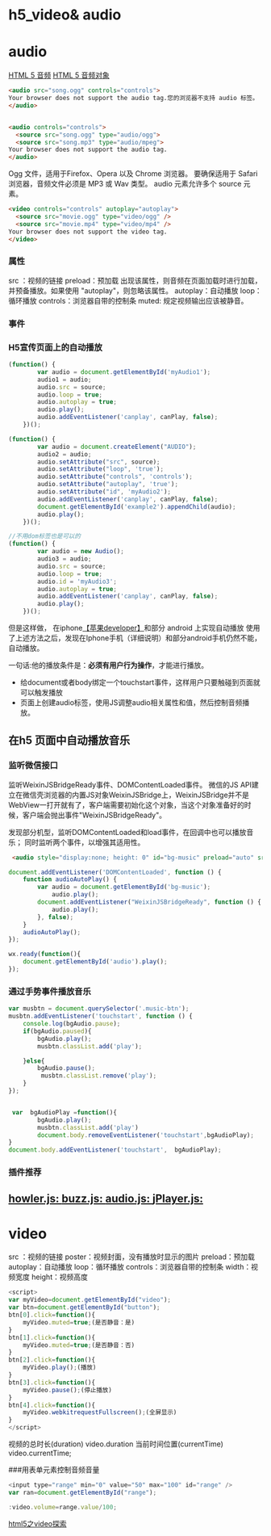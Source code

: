 # h5_video& audio
 
# audio

[HTML 5 音频](http://www.w3school.com.cn/html5/html_5_audio.asp)
[HTML 5 音频对象](http://www.w3school.com.cn/jsref/dom_obj_audio.asp)
```html
<audio src="song.ogg" controls="controls">
Your browser does not support the audio tag.您的浏览器不支持 audio 标签。
</audio>


<audio controls="controls">
  <source src="song.ogg" type="audio/ogg">
  <source src="song.mp3" type="audio/mpeg">
Your browser does not support the audio tag.
</audio>
```

 Ogg 文件，适用于Firefox、Opera 以及 Chrome 浏览器。
要确保适用于 Safari 浏览器，音频文件必须是 MP3 或 Wav 类型。
audio 元素允许多个 source 元素。


```html
<video controls="controls" autoplay="autoplay">
  <source src="movie.ogg" type="video/ogg" />
  <source src="movie.mp4" type="video/mp4" />
Your browser does not support the video tag.
</video>
```
### 属性

src ：视频的链接
preload：预加载  出现该属性，则音频在页面加载时进行加载，并预备播放。如果使用 "autoplay"，则忽略该属性。
autoplay：自动播放
loop：循环播放
controls：浏览器自带的控制条
muted:	规定视频输出应该被静音。


### 事件


### H5宣传页面上的自动播放
```js
(function() {
        var audio = document.getElementById('myAudio1');
        audio1 = audio;
        audio.src = source;
        audio.loop = true;
        audio.autoplay = true;
        audio.play();
        audio.addEventListener('canplay', canPlay, false);
    })();

(function() {
        var audio = document.createElement("AUDIO");
        audio2 = audio;
        audio.setAttribute("src", source);
        audio.setAttribute("loop", 'true');
        audio.setAttribute("controls", 'controls');
        audio.setAttribute("autoplay", 'true');
        audio.setAttribute("id", 'myAudio2');
        audio.addEventListener('canplay', canPlay, false);
        document.getElementById('example2').appendChild(audio);
        audio.play();
    })();    

//不用dom标签也是可以的
(function() {
        var audio = new Audio();
        audio3 = audio;
        audio.src = source;
        audio.loop = true;
        audio.id = 'myAudio3';
        audio.autoplay = true;
        audio.addEventListener('canplay', canPlay, false);
        audio.play();
    })();
```
但是这样做， 在iphone[【苹果developer】](https://developer.apple.com/library/content/documentation/AudioVideo/Conceptual/Using_HTML5_Audio_Video/Device-SpecificConsiderations/Device-SpecificConsiderations.html#//apple_ref/doc/uid/TP40009523-CH5-SW1)和部分 android 上实现自动播放
使用了上述方法之后，发现在Iphone手机（详细说明）和部分android手机仍然不能，自动播放。
 
一句话:他的播放条件是：**必须有用户行为操作**，才能进行播放。

- 给document或者body绑定一个touchstart事件，这样用户只要触碰到页面就可以触发播放
- 页面上创建audio标签，使用JS调整audio相关属性和值，然后控制音频播放。

 

 ## 在h5 页面中自动播放音乐

 ### 监听微信接口
 监听WeixinJSBridgeReady事件、DOMContentLoaded事件。
 微信的JS API建立在微信壳浏览器的内置JS对象WeixinJSBridge上，WeixinJSBridge并不是WebView一打开就有了，客户端需要初始化这个对象，当这个对象准备好的时候，客户端会抛出事件"WeixinJSBridgeReady"。 
 
 发现部分机型，监听DOMContentLoaded和load事件，在回调中也可以播放音乐； 同时监听两个事件，以增强其适用性。  
 
```html
 <audio style="display:none; height: 0" id="bg-music" preload="auto" src="../static/videos/bg-music.mp3" loop="loop"></audio>
```

```js 
document.addEventListener('DOMContentLoaded', function () {
    function audioAutoPlay() {
        var audio = document.getElementById('bg-music');
            audio.play();
        document.addEventListener("WeixinJSBridgeReady", function () {
            audio.play();
        }, false);
    }
    audioAutoPlay();
});

wx.ready(function(){
    document.getElementById('audio').play();
});
```

### 通过手势事件播放音乐

```js
var musbtn = document.querySelector('.music-btn');
musbtn.addEventListener('touchstart', function () {
    console.log(bgAudio.pause);
    if(bgAudio.paused){
        bgAudio.play();
        musbtn.classList.add('play');

    }else{
        bgAudio.pause();
         musbtn.classList.remove('play');
    }
});


 var  bgAudioPlay =function(){
        bgAudio.play();
        musbtn.classList.add('play')
        document.body.removeEventListener('touchstart',bgAudioPlay);
}
document.body.addEventListener('touchstart',  bgAudioPlay);

```


### 插件推荐
[howler.js: ](http://goldfirestudios.com/blog/104/howler.js-Modern-Web-Audio-Javascript-Library)
[buzz.js: ](http://buzz.jaysalvat.com/)
[audio.js: ](http://kolber.github.io/audiojs/)
[jPlayer.js: ](http://jplayer.org/)
--------------

# video

src ：视频的链接
poster：视频封面，没有播放时显示的图片
preload：预加载
autoplay：自动播放
loop：循环播放
controls：浏览器自带的控制条
width：视频宽度
height：视频高度

```js
<script>
var myVideo=document.getElementById("video");
var btn=document.getElementById("button");
btn[0].click=function(){
    myVideo.muted=true;(是否静音：是)
}
btn[1].click=function(){
    myVideo.muted=true;(是否静音：否)
}
btn[2].click=function(){
    myVideo.play();(播放)
}
btn[3].click=function(){
    myVideo.pause();(停止播放)
} 
btn[4].click=function(){
    myVideo.webkitrequestFullscreen();(全屏显示)
}  
</script>
```

视频的总时长(duration) video.duration
当前时间位置(currentTime) video.currentTime;


###用表单元素控制音频音量
```js
<input type="range" min="0" value="50" max="100" id="range" />
var ran=document.getElementById("range");

:video.volume=range.value/100;
```
[html5之video探索](http://azq.space/blog/video/)
